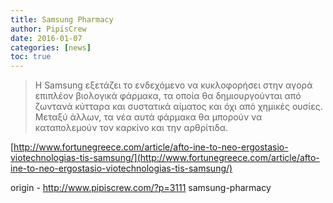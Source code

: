 ```yaml
---
title: Samsung Pharmacy
author: PipisCrew
date: 2016-01-07
categories: [news]
toc: true
---
```


> H Samsung εξετάζει το ενδεχόμενο να κυκλοφορήσει στην αγορά επιπλέον βιολογικά φάρμακα, τα οποία θα δημιουργούνται από ζωντανά κύτταρα και συστατικά αίματος και όχι από χημικές ουσίες. Μεταξύ άλλων, τα νέα αυτά φάρμακα θα μπορούν να καταπολεμούν τον καρκίνο και την αρθρίτιδα.

[http://www.fortunegreece.com/article/afto-ine-to-neo-ergostasio-viotechnologias-tis-samsung/](http://www.fortunegreece.com/article/afto-ine-to-neo-ergostasio-viotechnologias-tis-samsung/)

origin - http://www.pipiscrew.com/?p=3111 samsung-pharmacy